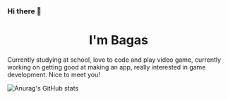 ### Hi there 👋
<h1 align="center">
 I'm Bagas
</h1>

<!-- ![](https://komarev.com/ghpvc/?username=Adri-Bagas) -->

<p align="center" style="margin-right: 30px;margin-left: 30px;">

Currently studying at school, love to code and play video game, 
 currently working on getting good at making an app, 
really interested in game development. Nice to meet you! 
 
 </p>


<!-- Here are some ideas to get you started:

- 🔭 I’m currently working on ...
- 🌱 I’m currently learning ...
- 👯 I’m looking to collaborate on ...
- 🤔 I’m looking for help with ...
- 💬 Ask me about ...
- 📫 How to reach me: ...
- 😄 Pronouns: ...
- ⚡ Fun fact: ...

-->

![Anurag's GitHub stats](https://github-readme-stats.vercel.app/api?username=Adri-Bagas&show_icons=true&theme=highcontrast)
